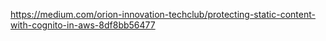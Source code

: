 https://medium.com/orion-innovation-techclub/protecting-static-content-with-cognito-in-aws-8df8bb56477
